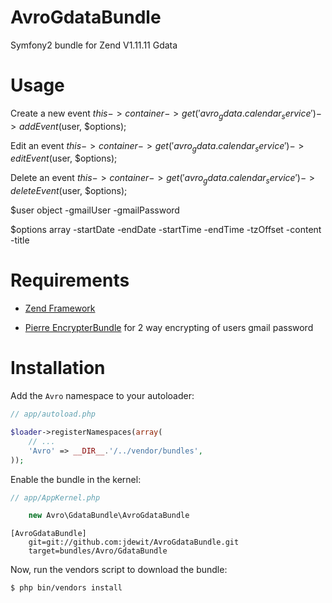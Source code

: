 AvroGdataBundle
====================
Symfony2 bundle for Zend V1.11.11 Gdata

Usage
=====
Create a new event
$this->container->get('avro_gdata.calendar_service')->addEvent($user, $options);

Edit an event
$this->container->get('avro_gdata.calendar_service')->editEvent($user, $options);

Delete an event
$this->container->get('avro_gdata.calendar_service')->deleteEvent($user, $options);

$user object 
-gmailUser 
-gmailPassword

$options array
-startDate
-endDate
-startTime
-endTime
-tzOffset
-content
-title

Requirements
============
- <a href="http://framework.zend.com/">Zend Framework</a>

- <a href="https://github.com/pierrre/PierrreEncrypterBundle">Pierre EncrypterBundle</a> for 2 way encrypting of users gmail password

Installation
============

Add the `Avro` namespace to your autoloader:

``` php
// app/autoload.php

$loader->registerNamespaces(array(
    // ...
    'Avro' => __DIR__.'/../vendor/bundles',
));
```

Enable the bundle in the kernel:

``` php
// app/AppKernel.php

    new Avro\GdataBundle\AvroGdataBundle
```

```
[AvroGdataBundle]
    git=git://github.com:jdewit/AvroGdataBundle.git
    target=bundles/Avro/GdataBundle
```

Now, run the vendors script to download the bundle:

``` bash
$ php bin/vendors install
```

